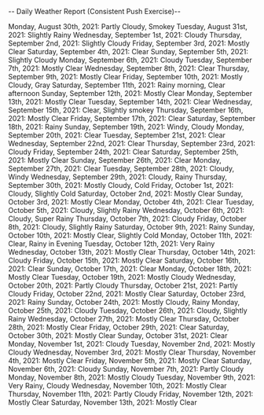 -- Daily Weather Report (Consistent Push Exercise)--

Monday, August 30th, 2021: Partly Cloudy, Smokey
Tuesday, August 31st, 2021: Slightly Rainy
Wednesday, September 1st, 2021: Cloudy
Thursday, September 2nd, 2021: Slightly Cloudy
Friday, September 3rd, 2021: Mostly Clear
Saturday, September 4th, 2021: Clear
Sunday, September 5th, 2021: Slightly Cloudy
Monday, September 6th, 2021: Cloudy
Tuesday, September 7th, 2021: Mostly Clear
Wednesday, September 8th, 2021: Clear
Thursday, September 9th, 2021: Mostly Clear
Friday, September 10th, 2021: Mostly Cloudy, Gray
Saturday, September 11th, 2021: Rainy morning, Clear afternoon
Sunday, September 12th, 2021: Mostly Clear
Monday, September 13th, 2021: Mostly Clear
Tuesday, September 14th, 2021: Clear
Wednesday, September 15th, 2021: Clear, Slightly smokey
Thursday, September 16th, 2021: Mostly Clear
Friday, September 17th, 2021: Clear
Saturday, September 18th, 2021: Rainy
Sunday, September 19th, 2021: Windy, Cloudy
Monday, September 20th, 2021: Clear
Tuesday, September 21st, 2021: Clear
Wednesday, September 22nd, 2021: Clear
Thursday, September 23rd, 2021: Cloudy
Friday, September 24th, 2021: Clear
Saturday, September 25th, 2021: Mostly Clear
Sunday, September 26th, 2021: Clear
Monday, September 27th, 2021: Clear
Tuesday, September 28th, 2021: Cloudy, Windy
Wednesday, September 29th, 2021: Cloudy, Rainy
Thursday, September 30th, 2021: Mostly Cloudy, Cold
Friday, October 1st, 2021: Cloudy, Slightly Cold
Saturday, October 2nd, 2021: Mostly Clear
Sunday, October 3rd, 2021: Mostly Clear
Monday, October 4th, 2021: Clear
Tuesday, October 5th, 2021: Cloudy, Slightly Rainy
Wednesday, October 6th, 2021: Cloudy, Super Rainy
Thursday, October 7th, 2021: Cloudy
Friday, October 8th, 2021: Cloudy, Slightly Rainy
Saturday, October 9th, 2021: Rainy
Sunday, October 10th, 2021: Mostly Clear, Slightly Cold
Monday, October 11th, 2021: Clear, Rainy in Evening
Tuesday, October 12th, 2021: Very Rainy
Wednesday, October 13th, 2021: Mostly Clear
Thursday, October 14th, 2021: Cloudy
Friday, October 15th, 2021: Mostly Clear
Saturday, October 16th, 2021: Clear
Sunday, October 17th, 2021: Clear
Monday, October 18th, 2021: Mostly Clear
Tuesday, October 19th, 2021: Mostly Cloudy
Wednesday, October 20th, 2021: Partly Cloudy
Thursday, October 21st, 2021: Partly Cloudy
Friday, October 22nd, 2021: Mostly Clear
Saturday, October 23rd, 2021: Rainy
Sunday, October 24th, 2021: Mostly Cloudy, Rainy
Monday, October 25th, 2021: Cloudy
Tuesday, October 26th, 2021: Cloudy, Slightly Rainy
Wednesday, October 27th, 2021: Mostly Clear
Thursday, October 28th, 2021: Mostly Clear
Friday, October 29th, 2021: Clear
Saturday, October 30th, 2021: Mostly Clear
Sunday, October 31st, 2021: Clear
Monday, November 1st, 2021: Cloudy
Tuesday, November 2nd, 2021: Mostly Cloudy
Wednesday, November 3rd, 2021: Mostly Clear
Thursday, November 4th, 2021: Mostly Clear
Friday, November 5th, 2021: Mostly Clear
Saturday, November 6th, 2021: Cloudy
Sunday, November 7th, 2021: Partly Cloudy
Monday, November 8th, 2021: Mostly Cloudy
Tuesday, November 9th, 2021: Very Rainy, Cloudy
Wednesday, November 10th, 2021: Mostly Clear
Thursday, November 11th, 2021: Partly Cloudy
Friday, November 12th, 2021: Mostly Clear
Saturday, November 13th, 2021: Mostly Clear





